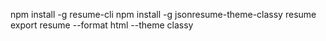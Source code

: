 npm install -g resume-cli
npm install -g jsonresume-theme-classy
resume export resume --format html --theme classy